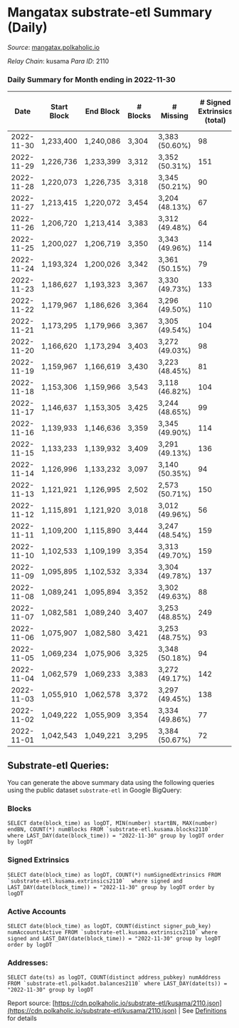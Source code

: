 # Mangatax substrate-etl Summary (Daily)

_Source_: [mangatax.polkaholic.io](https://mangatax.polkaholic.io)

*Relay Chain*: kusama
*Para ID*: 2110



### Daily Summary for Month ending in 2022-11-30


| Date | Start Block | End Block | # Blocks | # Missing | # Signed Extrinsics (total) | # Active Accounts | # Addresses with Balances | # Events | # Transfers | # XCM Transfers In | # XCM Transfers Out |
| ---- | ----------- | --------- | -------- | --------- | --------------------------- | ----------------- | ------------------------- | -------- | ----------- | ------------------ | ------------------- |
| 2022-11-30 | 1,233,400 | 1,240,086 | 3,304 | 3,383 (50.60%) | 98 | 26 | 1,449 | 6,929 | 2  | 5 ($88.50) | 6 ($273.23) |
| 2022-11-29 | 1,226,736 | 1,233,399 | 3,312 | 3,352 (50.31%) | 151 | 36 |  | 6,911 |   | 12 ($109.98) | 8 ($480.19) |
| 2022-11-28 | 1,220,073 | 1,226,735 | 3,318 | 3,345 (50.21%) | 90 | 25 |  | 6,956 | 1  | 7 ($185.79) | 6 ($53.60) |
| 2022-11-27 | 1,213,415 | 1,220,072 | 3,454 | 3,204 (48.13%) | 67 | 18 |  | 7,160 | 1  | 5  | 5 ($374.67) |
| 2022-11-26 | 1,206,720 | 1,213,414 | 3,383 | 3,312 (49.48%) | 64 | 18 |  | 6,989 |   | 3  | 2 ($57.47) |
| 2022-11-25 | 1,200,027 | 1,206,719 | 3,350 | 3,343 (49.96%) | 114 | 26 |  | 7,071 |   | 9 ($74.85) | 6 ($108.16) |
| 2022-11-24 | 1,193,324 | 1,200,026 | 3,342 | 3,361 (50.15%) | 79 | 25 | 1,444 | 6,919 | 1  | 5 ($177.37) | 6 ($532.76) |
| 2022-11-23 | 1,186,627 | 1,193,323 | 3,367 | 3,330 (49.73%) | 133 | 31 |  | 7,030 |   | 10 ($219.61) | 12 ($2,140.90) |
| 2022-11-22 | 1,179,967 | 1,186,626 | 3,364 | 3,296 (49.50%) | 110 | 35 |  | 7,027 | 1  | 11 ($223.14) | 9 ($350.09) |
| 2022-11-21 | 1,173,295 | 1,179,966 | 3,367 | 3,305 (49.54%) | 104 | 28 |  | 7,027 | 1  | 6 ($236.90) | 8 ($464.56) |
| 2022-11-20 | 1,166,620 | 1,173,294 | 3,403 | 3,272 (49.03%) | 98 | 24 |  | 7,018 |   | 5 ($81.45) | 5 ($371.64) |
| 2022-11-19 | 1,159,967 | 1,166,619 | 3,430 | 3,223 (48.45%) | 81 | 25 |  | 7,129 |   | 2  | 1 ($1.21) |
| 2022-11-18 | 1,153,306 | 1,159,966 | 3,543 | 3,118 (46.82%) | 104 | 26 |  | 7,344 | 3  | 1 ($14.55) | 7 ($186.01) |
| 2022-11-17 | 1,146,637 | 1,153,305 | 3,425 | 3,244 (48.65%) | 99 | 32 |  | 7,235 | 4  | 13 ($6,670.97) | 8 ($487.23) |
| 2022-11-16 | 1,139,933 | 1,146,636 | 3,359 | 3,345 (49.90%) | 114 | 33 |  | 6,992 |   | 8 ($151.50) | 5 ($542.51) |
| 2022-11-15 | 1,133,233 | 1,139,932 | 3,409 | 3,291 (49.13%) | 136 | 37 |  | 7,097 |   | 11 ($808.44) | 10 ($1,656.95) |
| 2022-11-14 | 1,126,996 | 1,133,232 | 3,097 | 3,140 (50.35%) | 94 | 27 |  | 6,465 |   | 8 ($294.59) | 8 ($56.75) |
| 2022-11-13 | 1,121,921 | 1,126,995 | 2,502 | 2,573 (50.71%) | 150 | 38 |  | 5,319 |   | 12 ($191.17) | 5 ($137.91) |
| 2022-11-12 | 1,115,891 | 1,121,920 | 3,018 | 3,012 (49.96%) | 56 | 24 |  | 6,260 |   | 7 ($129.19) | 3  |
| 2022-11-11 | 1,109,200 | 1,115,890 | 3,444 | 3,247 (48.54%) | 159 | 31 |  | 7,294 |   | 13 ($220.95) | 11 ($430.62) |
| 2022-11-10 | 1,102,533 | 1,109,199 | 3,354 | 3,313 (49.70%) | 159 | 46 |  | 7,373 | 2  | 8 ($84.46) | 11 ($378.11) |
| 2022-11-09 | 1,095,895 | 1,102,532 | 3,334 | 3,304 (49.78%) | 137 | 40 |  | 7,065 |   | 16 ($620.51) | 7 ($1,292.97) |
| 2022-11-08 | 1,089,241 | 1,095,894 | 3,352 | 3,302 (49.63%) | 88 | 38 |  | 6,994 | 1  | 1 ($29.31) | 4 ($173.79) |
| 2022-11-07 | 1,082,581 | 1,089,240 | 3,407 | 3,253 (48.85%) | 249 | 80 |  | 7,383 | 3  | 14 ($7,944.04) | 7 ($83.33) |
| 2022-11-06 | 1,075,907 | 1,082,580 | 3,421 | 3,253 (48.75%) | 93 | 23 |  | 7,250 |   | 12 ($1,701.24) | 7 ($230.60) |
| 2022-11-05 | 1,069,234 | 1,075,906 | 3,325 | 3,348 (50.18%) | 94 | 25 |  | 6,948 | 1  | 21 ($690.13) | 12 ($975.37) |
| 2022-11-04 | 1,062,579 | 1,069,233 | 3,383 | 3,272 (49.17%) | 142 | 41 |  | 7,168 | 1  | 12 ($266.94) | 16 ($2,186.38) |
| 2022-11-03 | 1,055,910 | 1,062,578 | 3,372 | 3,297 (49.45%) | 138 | 37 |  | 7,004 |   | 13 ($485.32) | 9 ($270.66) |
| 2022-11-02 | 1,049,222 | 1,055,909 | 3,354 | 3,334 (49.86%) | 77 | 25 |  | 6,922 | 2  | 8 ($313.38) | 10 ($3,369.90) |
| 2022-11-01 | 1,042,543 | 1,049,221 | 3,295 | 3,384 (50.67%) | 72 | 23 |  | 6,877 |   | 6 ($277.97) | 5 ($677.24) |

## Substrate-etl Queries:
You can generate the above summary data using the following queries using the public dataset `substrate-etl` in Google BigQuery:


### Blocks
```
SELECT date(block_time) as logDT, MIN(number) startBN, MAX(number) endBN, COUNT(*) numBlocks FROM `substrate-etl.kusama.blocks2110`  where LAST_DAY(date(block_time)) = "2022-11-30" group by logDT order by logDT
```


### Signed Extrinsics
```
SELECT date(block_time) as logDT, COUNT(*) numSignedExtrinsics FROM `substrate-etl.kusama.extrinsics2110`  where signed and LAST_DAY(date(block_time)) = "2022-11-30" group by logDT order by logDT
```


### Active Accounts
```
SELECT date(block_time) as logDT, COUNT(distinct signer_pub_key) numAccountsActive FROM `substrate-etl.kusama.extrinsics2110` where signed and LAST_DAY(date(block_time)) = "2022-11-30" group by logDT order by logDT
```


### Addresses:
```
SELECT date(ts) as logDT, COUNT(distinct address_pubkey) numAddress FROM `substrate-etl.polkadot.balances2110` where LAST_DAY(date(ts)) = "2022-11-30" group by logDT
```



Report source: [https://cdn.polkaholic.io/substrate-etl/kusama/2110.json](https://cdn.polkaholic.io/substrate-etl/kusama/2110.json) | See [Definitions](/DEFINITIONS.md) for details
